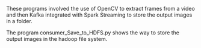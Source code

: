 These programs involved the use of OpenCV to extract frames from a video and then Kafka integrated with Spark Streaming to store the output images in a folder. 

The program consumer_Save_to_HDFS.py shows the way to store the output images in the hadoop file system. 
